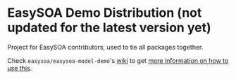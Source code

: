 # EasySOA Demo Distribution (not updated for the latest version yet)

Project for EasySOA contributors, used to tie all packages together.

Check `easysoa/easysoa-model-demo`'s [wiki](https://github.com/easysoa/easysoa-model-demo/wiki) to get [more information on how to use this](https://github.com/easysoa/easysoa-model-demo/wiki/Distributing-easysoa).